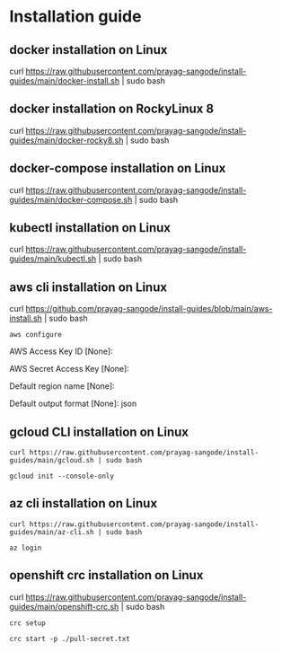 # Installation guide 

## docker installation on Linux

curl https://raw.githubusercontent.com/prayag-sangode/install-guides/main/docker-install.sh | sudo bash 

## docker installation on RockyLinux 8

curl https://raw.githubusercontent.com/prayag-sangode/install-guides/main/docker-rocky8.sh | sudo bash

## docker-compose installation on Linux

curl https://raw.githubusercontent.com/prayag-sangode/install-guides/main/docker-compose.sh | sudo bash 

## kubectl installation on Linux

curl https://raw.githubusercontent.com/prayag-sangode/install-guides/main/kubectl.sh | sudo bash 

## aws cli installation on Linux

curl https://github.com/prayag-sangode/install-guides/blob/main/aws-install.sh | sudo bash

`aws configure`

AWS Access Key ID [None]: 

AWS Secret Access Key [None]: 

Default region name [None]: 

Default output format [None]: json

## gcloud CLI installation on Linux

`curl https://raw.githubusercontent.com/prayag-sangode/install-guides/main/gcloud.sh | sudo bash`

`gcloud init --console-only`

## az cli installation on Linux

`curl https://raw.githubusercontent.com/prayag-sangode/install-guides/main/az-cli.sh | sudo bash`

`az login`

## openshift crc installation on Linux

curl https://raw.githubusercontent.com/prayag-sangode/install-guides/main/openshift-crc.sh | sudo bash

`crc setup`

`crc start -p ./pull-secret.txt`
